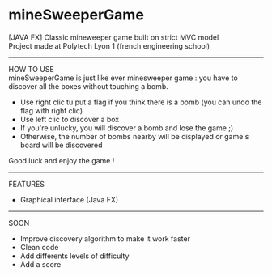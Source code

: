 # mineSweeperGame
[JAVA FX] Classic mineweeper game built on strict MVC model
<br /> Project made at Polytech Lyon 1 (french engineering school)

*********************************************************************************************************************************************
HOW TO USE
<br /> mineSweeperGame is just like ever minesweeper game : you have to discover all the boxes without touching a bomb.
- Use right clic tu put a flag if you think there is a bomb (you can undo the flag with right clic)
- Use left clic to discover a box
- If you're unlucky, you will discover a bomb and lose the game ;)
- Otherwise, the number of bombs nearby will be displayed or game's board will be discovered

Good luck and enjoy the game !

*********************************************************************************************************************************************
FEATURES
- Graphical interface (Java FX)

*********************************************************************************************************************************************
SOON
- Improve discovery algorithm to make it work faster
- Clean code
- Add differents levels of difficulty
- Add a score
